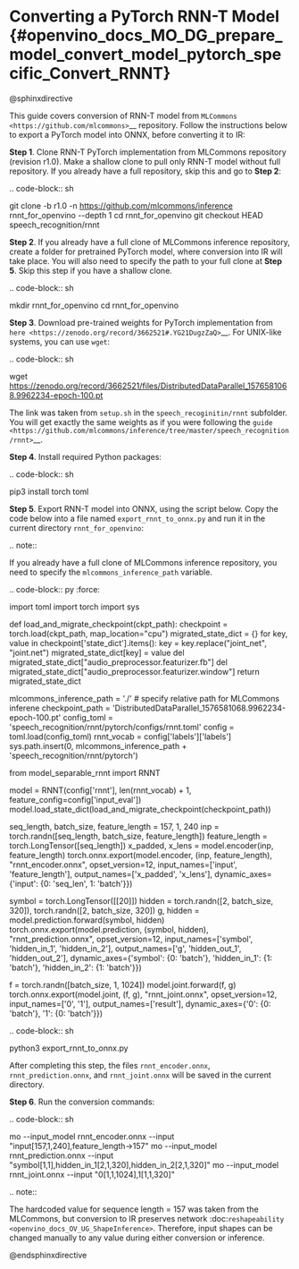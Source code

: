 # Converting a PyTorch RNN-T Model {#openvino_docs_MO_DG_prepare_model_convert_model_pytorch_specific_Convert_RNNT}

@sphinxdirective

This guide covers conversion of RNN-T model from `MLCommons <https://github.com/mlcommons>`__ repository. Follow
the instructions below to export a PyTorch model into ONNX, before converting it to IR:

**Step 1**. Clone RNN-T PyTorch implementation from MLCommons repository (revision r1.0). Make a shallow clone to pull
only RNN-T model without full repository. If you already have a full repository, skip this and go to **Step 2**:

.. code-block:: sh

   git clone -b r1.0 -n https://github.com/mlcommons/inference rnnt_for_openvino --depth 1
   cd rnnt_for_openvino
   git checkout HEAD speech_recognition/rnnt


**Step 2**. If you already have a full clone of MLCommons inference repository, create a folder for
pretrained PyTorch model, where conversion into IR will take place. You will also need to specify the path to
your full clone at **Step 5**. Skip this step if you have a shallow clone.

.. code-block:: sh

   mkdir rnnt_for_openvino
   cd rnnt_for_openvino


**Step 3**. Download pre-trained weights for PyTorch implementation from `here <https://zenodo.org/record/3662521#.YG21DugzZaQ>`__.
For UNIX-like systems, you can use ``wget``:

.. code-block:: sh

   wget https://zenodo.org/record/3662521/files/DistributedDataParallel_1576581068.9962234-epoch-100.pt


The link was taken from ``setup.sh`` in the ``speech_recoginitin/rnnt`` subfolder. You will get exactly the same weights as
if you were following the `guide <https://github.com/mlcommons/inference/tree/master/speech_recognition/rnnt>`__.

**Step 4**. Install required Python packages:

.. code-block:: sh

   pip3 install torch toml


**Step 5**. Export RNN-T model into ONNX, using the script below. Copy the code below into a file named
``export_rnnt_to_onnx.py`` and run it in the current directory ``rnnt_for_openvino``:

.. note::

   If you already have a full clone of MLCommons inference repository, you need 
   to specify the ``mlcommons_inference_path`` variable.

.. code-block:: py
   :force:

   import toml
   import torch
   import sys


   def load_and_migrate_checkpoint(ckpt_path):
       checkpoint = torch.load(ckpt_path, map_location="cpu")
       migrated_state_dict = {}
       for key, value in checkpoint['state_dict'].items():
           key = key.replace("joint_net", "joint.net")
           migrated_state_dict[key] = value
       del migrated_state_dict["audio_preprocessor.featurizer.fb"]
       del migrated_state_dict["audio_preprocessor.featurizer.window"]
       return migrated_state_dict


   mlcommons_inference_path = './'  # specify relative path for MLCommons inferene
   checkpoint_path = 'DistributedDataParallel_1576581068.9962234-epoch-100.pt'
   config_toml = 'speech_recognition/rnnt/pytorch/configs/rnnt.toml'
   config = toml.load(config_toml)
   rnnt_vocab = config['labels']['labels']
   sys.path.insert(0, mlcommons_inference_path + 'speech_recognition/rnnt/pytorch')

   from model_separable_rnnt import RNNT

   model = RNNT(config['rnnt'], len(rnnt_vocab) + 1, feature_config=config['input_eval'])
   model.load_state_dict(load_and_migrate_checkpoint(checkpoint_path))

   seq_length, batch_size, feature_length = 157, 1, 240
   inp = torch.randn([seq_length, batch_size, feature_length])
   feature_length = torch.LongTensor([seq_length])
   x_padded, x_lens = model.encoder(inp, feature_length)
   torch.onnx.export(model.encoder, (inp, feature_length), "rnnt_encoder.onnx", opset_version=12,
                     input_names=['input', 'feature_length'], output_names=['x_padded', 'x_lens'],
                     dynamic_axes={'input': {0: 'seq_len', 1: 'batch'}})

   symbol = torch.LongTensor([[20]])
   hidden = torch.randn([2, batch_size, 320]), torch.randn([2, batch_size, 320])
   g, hidden = model.prediction.forward(symbol, hidden)
   torch.onnx.export(model.prediction, (symbol, hidden), "rnnt_prediction.onnx", opset_version=12,
                     input_names=['symbol', 'hidden_in_1', 'hidden_in_2'],
                     output_names=['g', 'hidden_out_1', 'hidden_out_2'],
                     dynamic_axes={'symbol': {0: 'batch'}, 'hidden_in_1': {1: 'batch'}, 'hidden_in_2': {1: 'batch'}})

   f = torch.randn([batch_size, 1, 1024])
   model.joint.forward(f, g)
   torch.onnx.export(model.joint, (f, g), "rnnt_joint.onnx", opset_version=12,
                     input_names=['0', '1'], output_names=['result'], dynamic_axes={'0': {0: 'batch'}, '1': {0: 'batch'}})


.. code-block:: sh

   python3 export_rnnt_to_onnx.py


After completing this step, the files ``rnnt_encoder.onnx``, ``rnnt_prediction.onnx``, and ``rnnt_joint.onnx`` will be saved in the current directory.

**Step 6**. Run the conversion commands:

.. code-block:: sh

   mo --input_model rnnt_encoder.onnx --input "input[157,1,240],feature_length->157"
   mo --input_model rnnt_prediction.onnx --input "symbol[1,1],hidden_in_1[2,1,320],hidden_in_2[2,1,320]"
   mo --input_model rnnt_joint.onnx --input "0[1,1,1024],1[1,1,320]"


.. note::

   The hardcoded value for sequence length = 157 was taken from the MLCommons, but conversion to IR preserves network :doc:`reshapeability <openvino_docs_OV_UG_ShapeInference>`. Therefore, input shapes can be changed manually to any value during either conversion or inference.


@endsphinxdirective
